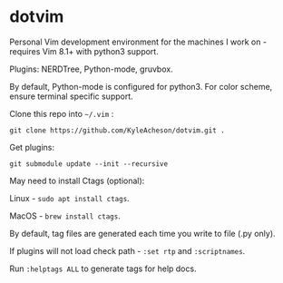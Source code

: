 # dotvim

Personal Vim development environment for the machines I work on - requires Vim 8.1+ with python3 support.

Plugins: NERDTree, Python-mode, gruvbox.

By default, Python-mode is configured for python3.
For color scheme, ensure terminal specific support.

Clone this repo into ``` ~/.vim ``` :
```
git clone https://github.com/KyleAcheson/dotvim.git .
```

Get plugins: 
```
git submodule update --init --recursive
```

May need to install Ctags (optional):

Linux - ```sudo apt install ctags```.

MacOS - ```brew install ctags```.

By default, tag files are generated each time you write to file (.py only).

If plugins will not load check path -  ```:set rtp``` and ```:scriptnames```. 

Run ```:helptags ALL``` to generate tags for help docs.

